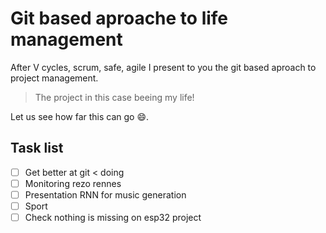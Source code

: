 # Git based aproache to life management

After V cycles, scrum, safe, agile I present to you the git based aproach to project 
management. 

> The project in this case beeing my life!

Let us see how far this can go :smile:.

## Task list

- [ ] Get better at git < doing 
- [ ] Monitoring rezo rennes
- [ ] Presentation RNN for music generation 
- [ ] Sport
- [ ] Check nothing is missing on esp32 project
